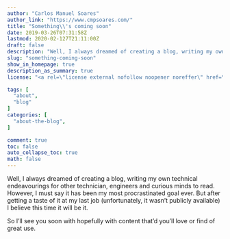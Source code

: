 ```yaml
---
author: "Carlos Manuel Soares"
author_link: "https://www.cmpsoares.com/"
title: "Something\\'s coming soon"
date: 2019-03-26T07:31:58Z
lastmod: 2020-02-127T21:11:00Z
draft: false
description: "Well, I always dreamed of creating a blog, writing my own technical endeavourings for other technician, engineers and curious minds to read. However, I must say it has been my most procrastinated goal ever."
slug: "something-coming-soon"
show_in_homepage: true
description_as_summary: true
license: "<a rel=\"license external nofollow noopener noreffer\" href=\"https://creativecommons.org/licenses/by-nc/4.0/\" target=\"_blank\">CC BY-NC 4.0</a>"

tags: [
  "about",
  "blog"
]
categories: [
  "about-the-blog",
]

comment: true
toc: false
auto_collapse_toc: true
math: false
---
```


Well, I always dreamed of creating a blog, writing my own technical endeavourings for other technician, engineers and curious minds to read. However, I must say it has been my most procrastinated goal ever. But after getting a taste of it at my last job (unfortunately, it wasn’t publicly available) I believe this time it will be it.

So I’ll see you soon with hopefully with content that’d you’ll love or find of great use.

<!--adsense-->
